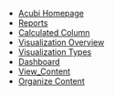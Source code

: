   
  - [Acubi Homepage](Acubi_Homepage.md)
  - [Reports](Reports.md)  
  - [Calculated Column](Calculated_Column.md) 
  - [Visualization Overview](Visualisation_Overview.md)
  - [Visualization Types](Visualization_Types.md)
  - [Dashboard](Dashboard.md)
  - [View_Content](View_Content_NEW.md)
  - [Organize Content](Organise_Content_new.md)
    
<!--- User Documentation(version.1)
  - [How to Login BiPlus](How to Login BiPlus.md)
  - [How to Browse Report](How to browse reports.md)
  - [How to Create Report](How to Create a Report.md)
  - [How to Browse Dashboard](How to Browse Dashboard.md)
  - [How to Create Dashboard](How to Create Dashboard.md)-->
  
<!--- User Documentation(version.2)
  - [Admin Settings FLD](Admin Settings FLD.md)
  - [View Content FLD](Viewing Content FLD.md)
  - [Organize Content FLD](Organize Content FLD.md)
  - [Tag Structure FLD](Tag Structure FLD.md)
  - [Reports FLD](Reports FLD.md)
  - [Calculated Column in detail FLD](Calculated Column FLD.md)
  - [Visualisation Overview FLD](Visualisation Overview FLD.md)
  - [Visualisation Types and Settings FLD](Visualisation Types and Settings FLD.md)
  - [SQL Runner FLD](SQL Runner FLD.md)-->
